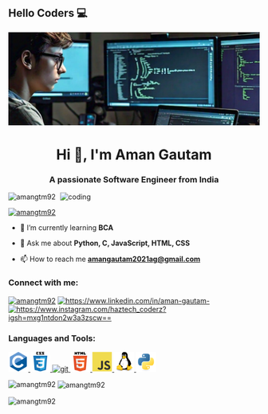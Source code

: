 ## Hello Coders 💻

![logo](https://github.com/AmanGtm92/AmanGtm92/blob/main/WhatsApp%20Image%202024-12-28%20at%2021.52.48_7beac834.jpg?raw=true)
<!--
**AmanGtm92/AmanGtm92** is a ✨ _special_ ✨ repository because its `README.md` (this file) appears on your GitHub profile.

Here are some ideas to get you started:

- 🔭 I’m currently working on ...
- 🌱 I’m currently learning ...
- 👯 I’m looking to collaborate on ...
- 🤔 I’m looking for help with ...
- 💬 Ask me about ...
- 📫 How to reach me: ...
- 😄 Pronouns: ...
- ⚡ Fun fact: ...
-->
<h1 align="center">Hi 👋, I'm Aman Gautam</h1>
<h3 align="center">A passionate Software Engineer from India</h3>

<img align="right" alt="coding" width="400" src="https://camo.githubusercontent.com/4d9f5ecceb711eec6e2018f38a5677dc657c9738d4a65ba3b928c41c0a45b439/68747470733a2f2f6d69726f2e6d656469756d2e636f6d2f6d61782f313336302f302a37513379765349765f7430696f4a2d5a2e676966">

<p align="left"> <img src="https://komarev.com/ghpvc/?username=amangtm92&label=Profile%20views&color=0e75b6&style=flat" alt="amangtm92" /> </p>

<p align="left"> <a href="https://twitter.com/amangtm92" target="blank"><img src="https://img.shields.io/twitter/follow/amangtm92?logo=twitter&style=for-the-badge" alt="amangtm92" /></a> </p>

- 🌱 I’m currently learning **BCA**

- 💬 Ask me about **Python, C, JavaScript, HTML, CSS**

- 📫 How to reach me **amangautam2021ag@gmail.com**

<h3 align="left">Connect with me:</h3>
<p align="left">
<a href="https://twitter.com/amangtm92" target="blank"><img align="center" src="https://raw.githubusercontent.com/rahuldkjain/github-profile-readme-generator/master/src/images/icons/Social/twitter.svg" alt="amangtm92" height="30" width="40" /></a>
<a href="https://linkedin.com/in/https://www.linkedin.com/in/aman-gautam-" target="blank"><img align="center" src="https://raw.githubusercontent.com/rahuldkjain/github-profile-readme-generator/master/src/images/icons/Social/linked-in-alt.svg" alt="https://www.linkedin.com/in/aman-gautam-" height="30" width="40" /></a>
<a href="https://instagram.com/https://www.instagram.com/haztech_coderz?igsh=mxg1ntdon2w3a3zscw==" target="blank"><img align="center" src="https://raw.githubusercontent.com/rahuldkjain/github-profile-readme-generator/master/src/images/icons/Social/instagram.svg" alt="https://www.instagram.com/haztech_coderz?igsh=mxg1ntdon2w3a3zscw==" height="30" width="40" /></a>
</p>

<h3 align="left">Languages and Tools:</h3>
<p align="left"> <a href="https://www.cprogramming.com/" target="_blank" rel="noreferrer"> <img src="https://raw.githubusercontent.com/devicons/devicon/master/icons/c/c-original.svg" alt="c" width="40" height="40"/> </a> <a href="https://www.w3schools.com/css/" target="_blank" rel="noreferrer"> <img src="https://raw.githubusercontent.com/devicons/devicon/master/icons/css3/css3-original-wordmark.svg" alt="css3" width="40" height="40"/> </a> <a href="https://git-scm.com/" target="_blank" rel="noreferrer"> <img src="https://www.vectorlogo.zone/logos/git-scm/git-scm-icon.svg" alt="git" width="40" height="40"/> </a> <a href="https://www.w3.org/html/" target="_blank" rel="noreferrer"> <img src="https://raw.githubusercontent.com/devicons/devicon/master/icons/html5/html5-original-wordmark.svg" alt="html5" width="40" height="40"/> </a> <a href="https://developer.mozilla.org/en-US/docs/Web/JavaScript" target="_blank" rel="noreferrer"> <img src="https://raw.githubusercontent.com/devicons/devicon/master/icons/javascript/javascript-original.svg" alt="javascript" width="40" height="40"/> </a> <a href="https://www.linux.org/" target="_blank" rel="noreferrer"> <img src="https://raw.githubusercontent.com/devicons/devicon/master/icons/linux/linux-original.svg" alt="linux" width="40" height="40"/> </a> <a href="https://www.python.org" target="_blank" rel="noreferrer"> <img src="https://raw.githubusercontent.com/devicons/devicon/master/icons/python/python-original.svg" alt="python" width="40" height="40"/> </a> </p>

<p><img align="left" src="https://github-readme-stats.vercel.app/api/top-langs?username=amangtm92&show_icons=true&locale=en&layout=compact" alt="amangtm92" /></p>

<p>&nbsp;<img align="center" src="https://github-readme-stats.vercel.app/api?username=amangtm92&show_icons=true&locale=en" alt="amangtm92" /></p>

<p><img align="center" src="https://github-readme-streak-stats.herokuapp.com/?user=amangtm92&" alt="amangtm92" /></p>
